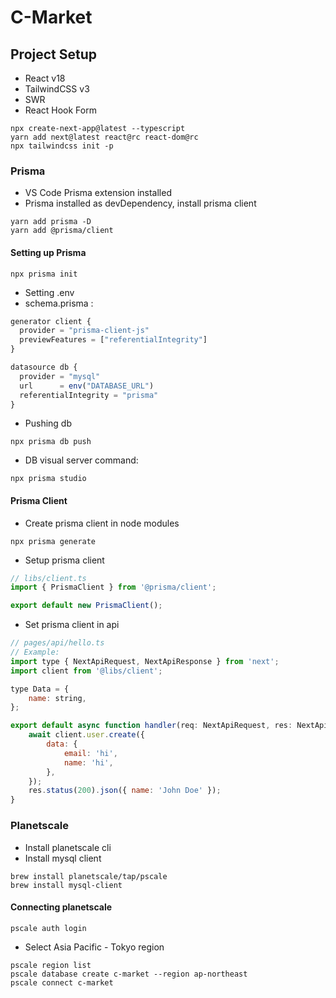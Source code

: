# C-Market

## Project Setup

-   React v18
-   TailwindCSS v3
-   SWR
-   React Hook Form

```shell
npx create-next-app@latest --typescript
yarn add next@latest react@rc react-dom@rc
npx tailwindcss init -p
```

### Prisma

-   VS Code Prisma extension installed
-   Prisma installed as devDependency, install prisma client

```shell
yarn add prisma -D
yarn add @prisma/client
```

#### Setting up Prisma

```shell
npx prisma init
```

-   Setting .env
-   schema.prisma :

```js
generator client {
  provider = "prisma-client-js"
  previewFeatures = ["referentialIntegrity"]
}

datasource db {
  provider = "mysql"
  url      = env("DATABASE_URL")
  referentialIntegrity = "prisma"
}
```

-   Pushing db

```shell
npx prisma db push
```

-   DB visual server command:

```shell
npx prisma studio
```

#### Prisma Client

-   Create prisma client in node modules

```shell
npx prisma generate
```

-   Setup prisma client

```js
// libs/client.ts
import { PrismaClient } from '@prisma/client';

export default new PrismaClient();
```

-   Set prisma client in api

```js
// pages/api/hello.ts
// Example:
import type { NextApiRequest, NextApiResponse } from 'next';
import client from '@libs/client';

type Data = {
    name: string,
};

export default async function handler(req: NextApiRequest, res: NextApiResponse<Data>) {
    await client.user.create({
        data: {
            email: 'hi',
            name: 'hi',
        },
    });
    res.status(200).json({ name: 'John Doe' });
}
```

### Planetscale

-   Install planetscale cli
-   Install mysql client

```shell
brew install planetscale/tap/pscale
brew install mysql-client
```

#### Connecting planetscale

```shell
pscale auth login
```

-   Select Asia Pacific - Tokyo region

```shell
pscale region list
pscale database create c-market --region ap-northeast
pscale connect c-market
```
